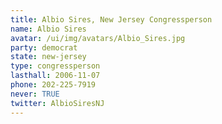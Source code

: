```yaml
---
title: Albio Sires, New Jersey Congressperson
name: Albio Sires
avatar: /ui/img/avatars/Albio_Sires.jpg
party: democrat
state: new-jersey
type: congressperson
lasthall: 2006-11-07
phone: 202-225-7919
never: TRUE
twitter: AlbioSiresNJ
---
```

